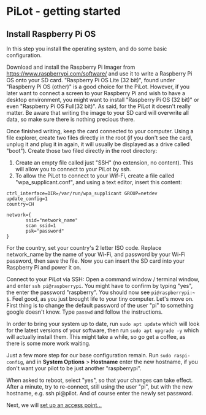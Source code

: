 # PiLot - getting started
## Install Raspberry Pi OS
In this step you install the operating system, and do some basic configuration.

Download and install the Raspberry Pi Imager from https://www.raspberrypi.com/software/ and use it to write a Raspberry Pi OS onto your SD card. "Raspberry Pi OS Lite (32 bit)", found under "Raspberry Pi OS (other)" is a good choice for the PiLot. However, if you later want to connect a screen to your Raspberry Pi and wish to have a desktop environment, you might want to install "Raspberry Pi OS (32 bit)" or even "Raspberry Pi OS Full(32 bit)". As said, for the PiLot it doesn't really matter. Be aware that writing the image to your SD card will overwrite all data, so make sure there is nothing precious there.

Once finished writing, keep the card connected to your computer. Using a file explorer, create two files directly in the root (if you don't see the card, unplug it and plug it in again, it will usually be displayed as a drive called "boot"). Create those two filed directly in the root directory:
1. Create an empty file called just "SSH" (no extension, no content). This will allow you to connect to your PiLot by ssh.
2. To allow the PiLot to connect to your Wif-Fi, create a file called "wpa_supplicant.conf", and using a text editor, insert this content:
```
ctrl_interface=DIR=/var/run/wpa_supplicant GROUP=netdev
update_config=1
country=CH

network={
       ssid="network_name"
       scan_ssid=1
       psk="password"
}
```
For the country, set your country's 2 letter ISO code. Replace network_name by the name of your Wi-Fi, and password by your Wi-Fi password, then save the file. Now you can insert the SD card into your Raspberry Pi and power it on.

Connect to your PiLot via SSH: Open a command window / terminal window, and enter `ssh pi@raspberrypi`. You might have to confirm by typing "yes", the enter the password "raspberry". You should now see `pi@raspberrypi:~ $`. Feel good, as you just brought life to your tiny computer. Let's move on. First thing is to change the default password of the user "pi" to something google doesn't know. Type `passwd` and follow the instructions.

In order to bring your system up to date, run `sudo apt update` which will look for the latest versions of your software, then run `sudo apt upgrade -y` which will actually install them. This might take a while, so go get a coffee, as there is some more work waiting.

Just a few more step for our base configuration remain. Run `sudo raspi-config`, and in **System Options** > **Hostname** enter the new hostname, if you don't want your pilot to be just another "raspberrypi".

When asked to reboot, select "yes", so that your changes can take effect. After a minute, try to re-connect, still using the user "pi", but with the new hostname, e.g. ssh pi@pilot. And of course enter the newly set password.

Next, we will [set up an access point...](ap.md)
